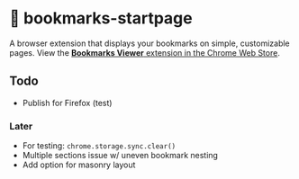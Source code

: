 
# 🔖 bookmarks-startpage

A browser extension that displays your bookmarks on simple, customizable pages. View the [**Bookmarks Viewer** extension in the Chrome Web Store](https://chromewebstore.google.com/detail/bookmarks-viewer/nkbcfcjndkpjejdfekeemdelppjdmlga).

## Todo

- Publish for Firefox (test)

### Later

- For testing: `chrome.storage.sync.clear()`
- Multiple sections issue w/ uneven bookmark nesting
- Add option for masonry layout
